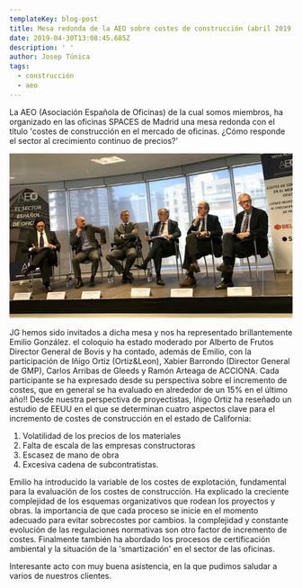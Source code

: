 ```yaml
---
templateKey: blog-post
title: Mesa redonda de la AEO sobre costes de construcción (abril 2019)
date: 2019-04-30T13:08:45.685Z
description: ' '
author: Josep Túnica
tags:
  - construcción
  - aeo
---
```

 La AEO (Asociación Española de Oficinas) de la cual somos miembros, ha organizado en las oficinas SPACES de Madrid una mesa redonda con el título 'costes de construcción en el mercado de oficinas. ¿Cómo responde el sector al crecimiento continuo de precios?'

![](/img/aeo1.jpg)

JG hemos sido invitados a dicha mesa y nos ha representado brillantemente Emilio González. el coloquio ha estado moderado por Alberto de Frutos Director General de Bovis y ha contado, además de Emilio, con la participación de Iñigo Ortiz (Ortiz&Leon), Xabier Barrondo (Director General de GMP), Carlos Arribas de Gleeds y Ramón Arteaga de ACCIONA. Cada participante se ha expresado desde su perspectiva sobre el incremento de costes, que en general se ha evaluado en alrededor de un 15% en el último año!! Desde nuestra perspectiva de proyectistas, Iñigo Ortiz ha reseñado un estudio de EEUU en el que se determinan cuatro aspectos clave para el incremento de costes de construcción en el estado de California:

1. Volatilidad de los precios de los materiales
2. Falta de escala de las empresas constructoras
3. Escasez de mano de obra
4. Excesiva cadena de subcontratistas.

Emilio ha introducido la variable de los costes de explotación, fundamental para la evaluación de los costes de construcción. Ha explicado la creciente complejidad de los esquemas organizativos que rodean los proyectos y obras. la importancia de que cada proceso se inicie en el momento adecuado para evitar sobrecostes por cambios. la complejidad y constante evolución de las regulaciones normativas son otro factor de incremento de costes. Finalmente también ha abordado los procesos de certificación ambiental y la situación de la 'smartización' en el sector de las oficinas.

Interesante acto con muy buena asistencia, en la que pudimos saludar a varios de nuestros clientes.
